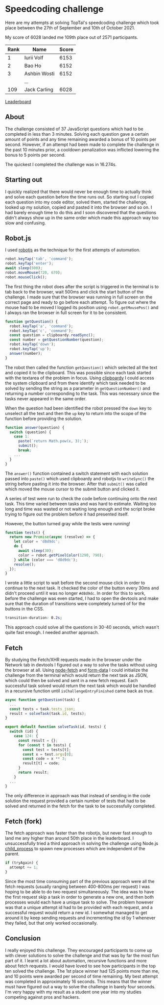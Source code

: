 # Speedcoding challenge

Here are my attempts at solving TopTal's speedcoding challenge which took place between the 27th of September and 10th of October 2021.

My score of 6028 landed me 109th place out of 2571 participants.

| Rank | Name         | Score |
| ---- | ------------ | ----- |
| 1    | Iurii Volf   | 6153  |
| 2    | Bao Ho       | 6152  |
| 3    | Ashbin Wosti | 6152  |
|      | ...          |       |
| 109  | Jack Carling | 6028  |

[Leaderboard](https://speedcoding.toptal.com/leaderboard?ch=toptal-js-2021)

## About

The challenge consisted of 37 JavaScript questions which had to be completed in less than 3 minutes. Solving each question gave a certain amount of points and any time remaining awarded a bonus of 10 points per second. However, if an attempt had been made to complete the challenge in the past 10 minutes prior, a cooldown penalization was inflicted lowering the bonus to 5 points per second.

The quickest I completed the challenge was in 16.274s.

## Starting out

I quickly realized that there would never be enough time to actually think and solve each question before the time runs out. So starting out I copied each question into my code editor, solved them, started the challenge, looked up my solution, copied and pasted it into the browser and so on. I had barely enough time to do this and I soon discovered that the questions didn't always show up in the same order which made this approach way too slow and confusing.

## Robot.js

I used [robotjs](https://www.npmjs.com/package/robotjs) as the technique for the first attempts of automation.

```javascript
robot.keyTap('tab', 'command');
robot.keyTap('enter');
await sleep(500);
robot.moveMouse(720, 670);
robot.mouseClick();
```

The first thing the robot does after the script is triggered in the terminal is to tab back to the browser, wait 500ms and click the start button of the challenge. I made sure that the browser was running in full screen on the correct page and ready to go before each attempt. To figure out where the mouse had to be moved I logged its position using `robot.getMousePos()` and I always ran the browser in full screen for it to be consistent.

```javascript
function getQuestion() {
  robot.keyTap('a', 'command');
  robot.keyTap('c', 'command');
  const question = clipboardy.readSync();
  const number = getQuestionNumber(question);
  robot.keyTap('down');
  robot.keyTap('up');
  answer(number);
}
```

The robot then called the function `getQuestion()` which selected all the text and copied it to the clipboard. This was possible since each task started with the textarea of the problem in focus. Using [clipboardy](https://www.npmjs.com/package/clipboardy) I could access the system clipboard and from there identify which task needed to be solved by sending the string as a parameter in `getQuestionNumber()` and returning a number corresponding to the task. This was necessary since the tasks never appeared in the same order.

When the question had been identified the robot pressed the `down` key to unselect all the text and then the `up` key to return into the scope of the function before providing the solution.

```javascript
function answer(question) {
  switch (question) {
    case 1:
      paste(`return Math.pow(x, 3);`);
      submit();
      break;
    ...
  }
}
```

The `answer()` function contained a switch statement with each solution passed into `paste()` which used clipboardy and robotjs to `writeSync()` the string before pasting it into the browser. After that `submit()` was called which moved the mouse cursor to the submit button and clicked it.

A series of test were run to check the code before continuing onto the next task. This time varied between tasks and was hard to estimate. Waiting too long and time was wasted or not waiting long enough and the script broke trying to figure out the problem before it had presented itself.

However, the button turned gray while the tests were running!

```javascript
function tests() {
  return new Promise(async (resolve) => {
    let color = 'd8d9dc';
    do {
      await sleep(30);
      color = robot.getPixelColor(1290, 790);
    } while (color === 'd8d9dc');
    resolve();
  });
}
```

I wrote a little script to wait before the second mouse click in order to continue to the next task. It checked the color of the button every 30ms and didn't proceed until it was no longer `#d8d9dc`. In order for this to work, before the challenge was even started, I had to open the devtools and make sure that the duration of transitions were completely turned of for the buttons in the CSS.

```css
transition-duration: 0.2s;
```

This approach could solve all the questions in 30-40 seconds, which wasn't quite fast enough. I needed another approach.

## Fetch

By studying the Fetch/XHR requests made in the browser under the Network tab in devtools I figured out a way to solve the tasks without using the browser at all. Using [node-fetch](https://www.npmjs.com/package/node-fetch) and [form-data](https://www.npmjs.com/package/form-data) I could initialize the challenge from the terminal which would return the next task as JSON, which could then be solved and sent in a new fetch request. Each successful task solved would return the next task which would be handled in a recursive function until `isChallengeEntryFinished` came back as true.

```javascript
async function getQuestion(task) {
  ...
  const tests = task.tests_json;
  result = solveTask(task.id, tests);
}

export default function solveTask(id, tests) {
  switch (id) {
    case 124: {
      const result = {};
      for (const t in tests) {
        const test = tests[t];
        const x = test.args[0];
        const code = x ** 3;
        result[t] = code;
      }
      return result;
    }
  ...
}
```

The only difference in approach was that instead of sending in the code solution the request provided a certain number of tests that had to be solved and returned in the fetch for the task to be successfully completed.

## Fetch (fork)

The fetch approach was faster than the robotjs, but never fast enough to land me any higher than around 50th place in the leaderboard. I unsuccessfully tried a third approach in solving the challenge using Node.js [child_process](https://nodejs.org/api/child_process.html) to spawn new processes which are independent of the parent.

```javascript
if (tryAgain) {
  attempt += 1;
}
```

Since the most time consuming part of the previous approach were all the fetch requests (usually ranging between 400-800ms per request) I was hoping to be able to do two request simultaneously. The idea was to have the first request skip a task in order to generate a new one, and then both processes would each have a unique task to solve. The problem however was that a unique attempt id had to be provided with each request, and a successful request would return a new id. I somewhat managed to get around it by keep sending requests and incrementing the id by 1 whenever they failed, but that only worked occasionally.

## Conclusion

I really enjoyed this challenge. They encouraged participants to come up with clever solutions to solve the challenge and that was by far the most fun part of it. I learnt a lot about automation, recursive functions and more about fetch requests. I would have loved to see how participants in the top ten solved the challenge. The 1st place winner had 125 points more than me, and 10 points were awarded per second of time remaining. My best attempt was completed in approximately 16 seconds. This means that the winner must have figured out a way to solve the challenge in barely four seconds. I'm very happy with my result as a student one year into my studies competing against pros and hackers.
